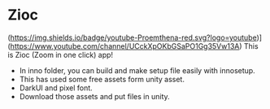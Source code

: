 # Zioc
(https://img.shields.io/badge/youtube-Proemthena-red.svg?logo=youtube)](https://www.youtube.com/channel/UCckXpOKbGSaPO1Gg35Vw13A)
This is Zioc (Zoom in one click) app!

  * In inno folder, you can build and make setup file easily with innosetup.
  * This has used some free assets form unity asset.
  * DarkUI and pixel font.
  * Download those assets and put files in unity.
